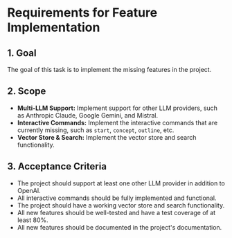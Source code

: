 # Requirements for Feature Implementation

## 1. Goal

The goal of this task is to implement the missing features in the project.

## 2. Scope

- **Multi-LLM Support:** Implement support for other LLM providers, such as Anthropic Claude, Google Gemini, and Mistral.
- **Interactive Commands:** Implement the interactive commands that are currently missing, such as `start`, `concept`, `outline`, etc.
- **Vector Store & Search:** Implement the vector store and search functionality.

## 3. Acceptance Criteria

- The project should support at least one other LLM provider in addition to OpenAI.
- All interactive commands should be fully implemented and functional.
- The project should have a working vector store and search functionality.
- All new features should be well-tested and have a test coverage of at least 80%.
- All new features should be documented in the project's documentation.
